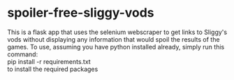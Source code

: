 # spoiler-free-sliggy-vods
This is a flask app that uses the selenium webscraper to get links to Sliggy's vods without displaying any information that would spoil the results of the games.
To use, assuming you have python installed already, simply run this command:  
pip install -r requirements.txt  
to install the required packages
